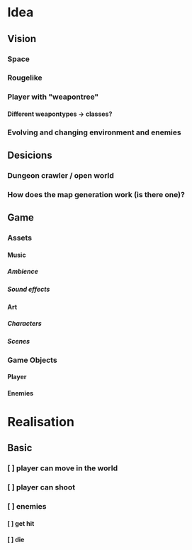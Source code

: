 # Idea
## Vision
### Space
### Rougelike
### Player with "weapontree"
#### Different weapontypes -> classes?
### Evolving and changing environment and enemies

## Desicions
### Dungeon crawler / open world
### How does the map generation work (is there one)?

## Game
### Assets
#### Music
##### Ambience
##### Sound effects
#### Art
##### Characters
##### Scenes
### Game Objects
#### Player
#### Enemies

# Realisation
## Basic
### [ ] player can move in the world
### [ ] player can shoot
### [ ] enemies
#### [ ] get hit
#### [ ] die
